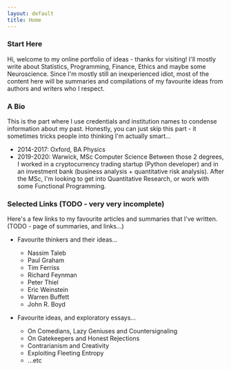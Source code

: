 ```yaml
---
layout: default
title: Home
---
```


### Start Here
Hi, welcome to my online portfolio of ideas - thanks for visiting! 
I'll mostly write about Statistics, Programming, Finance, Ethics and maybe some Neuroscience.
Since I'm mostly still an inexperienced idiot, most of the content here will be summaries and compilations of my favourite ideas from authors and writers who I respect. 

### A Bio
This is the part where I use credentials and institution names to condense information about my past.
Honestly, you can just skip this part - it sometimes tricks people into thinking I'm actually smart...
* 2014-2017: Oxford, BA Physics
* 2019-2020: Warwick, MSc Computer Science
Between those 2 degrees, I worked in a cryptocurrency trading startup (Python developer) and in an investment bank (business analysis + quantitative risk analysis).
After the MSc, I'm looking to get into Quantitative Research, or work with some Functional Programming.

### Selected Links (TODO - very very incomplete)
Here's a few links to my favourite articles and summaries that I've written. 
(TODO - page of summaries, and links...)

* Favourite thinkers and their ideas...
  * Nassim Taleb 
  * Paul Graham
  * Tim Ferriss
  * Richard Feynman 
  * Peter Thiel 
  * Eric Weinstein 
  * Warren Buffett
  * John R. Boyd
  
* Favourite ideas, and exploratory essays...
  * On Comedians, Lazy Geniuses and Countersignaling
  * On Gatekeepers and Honest Rejections
  * Contrarianism and Creativity
  * Exploiting Fleeting Entropy
  * ...etc


